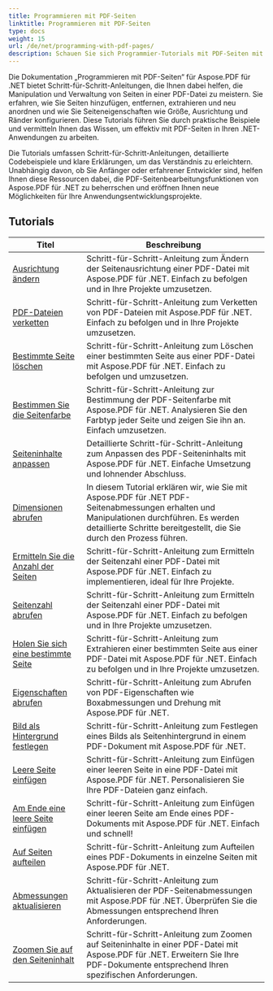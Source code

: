 ```yaml
---
title: Programmieren mit PDF-Seiten
linktitle: Programmieren mit PDF-Seiten
type: docs
weight: 15
url: /de/net/programming-with-pdf-pages/
description: Schauen Sie sich Programmier-Tutorials mit PDF-Seiten mit Aspose.PDF für .NET an. Erfahren Sie, wie Sie die Seiten von PDF-Dateien bearbeiten und anpassen.
---
```

Die Dokumentation „Programmieren mit PDF-Seiten“ für Aspose.PDF für .NET bietet Schritt-für-Schritt-Anleitungen, die Ihnen dabei helfen, die Manipulation und Verwaltung von Seiten in einer PDF-Datei zu meistern. Sie erfahren, wie Sie Seiten hinzufügen, entfernen, extrahieren und neu anordnen und wie Sie Seiteneigenschaften wie Größe, Ausrichtung und Ränder konfigurieren. Diese Tutorials führen Sie durch praktische Beispiele und vermitteln Ihnen das Wissen, um effektiv mit PDF-Seiten in Ihren .NET-Anwendungen zu arbeiten.

Die Tutorials umfassen Schritt-für-Schritt-Anleitungen, detaillierte Codebeispiele und klare Erklärungen, um das Verständnis zu erleichtern. Unabhängig davon, ob Sie Anfänger oder erfahrener Entwickler sind, helfen Ihnen diese Ressourcen dabei, die PDF-Seitenbearbeitungsfunktionen von Aspose.PDF für .NET zu beherrschen und eröffnen Ihnen neue Möglichkeiten für Ihre Anwendungsentwicklungsprojekte.

## Tutorials
| Titel | Beschreibung |
| --- | --- | 
| [Ausrichtung ändern](./change-orientation/) | Schritt-für-Schritt-Anleitung zum Ändern der Seitenausrichtung einer PDF-Datei mit Aspose.PDF für .NET. Einfach zu befolgen und in Ihre Projekte umzusetzen. |  
| [PDF-Dateien verketten](./concatenate-pdf-files/) | Schritt-für-Schritt-Anleitung zum Verketten von PDF-Dateien mit Aspose.PDF für .NET. Einfach zu befolgen und in Ihre Projekte umzusetzen. |  
| [Bestimmte Seite löschen](./delete-particular-page/) | Schritt-für-Schritt-Anleitung zum Löschen einer bestimmten Seite aus einer PDF-Datei mit Aspose.PDF für .NET. Einfach zu befolgen und umzusetzen. |  
| [Bestimmen Sie die Seitenfarbe](./determine-page-color/) | Schritt-für-Schritt-Anleitung zur Bestimmung der PDF-Seitenfarbe mit Aspose.PDF für .NET. Analysieren Sie den Farbtyp jeder Seite und zeigen Sie ihn an. Einfach umzusetzen. |  
| [Seiteninhalte anpassen](./fit-page-contents/) | Detaillierte Schritt-für-Schritt-Anleitung zum Anpassen des PDF-Seiteninhalts mit Aspose.PDF für .NET. Einfache Umsetzung und lohnender Abschluss. |  
| [Dimensionen abrufen](./get-dimensions/) | In diesem Tutorial erklären wir, wie Sie mit Aspose.PDF für .NET PDF-Seitenabmessungen erhalten und Manipulationen durchführen. Es werden detaillierte Schritte bereitgestellt, die Sie durch den Prozess führen. |  
| [Ermitteln Sie die Anzahl der Seiten](./get-number-of-pages/) | Schritt-für-Schritt-Anleitung zum Ermitteln der Seitenzahl einer PDF-Datei mit Aspose.PDF für .NET. Einfach zu implementieren, ideal für Ihre Projekte. |  
| [Seitenzahl abrufen](./get-page-count/) | Schritt-für-Schritt-Anleitung zum Ermitteln der Seitenzahl einer PDF-Datei mit Aspose.PDF für .NET. Einfach zu befolgen und in Ihre Projekte umzusetzen. |  
| [Holen Sie sich eine bestimmte Seite](./get-particular-page/) | Schritt-für-Schritt-Anleitung zum Extrahieren einer bestimmten Seite aus einer PDF-Datei mit Aspose.PDF für .NET. Einfach zu befolgen und in Ihre Projekte umzusetzen. |  
| [Eigenschaften abrufen](./get-properties/) | Schritt-für-Schritt-Anleitung zum Abrufen von PDF-Eigenschaften wie Boxabmessungen und Drehung mit Aspose.PDF für .NET. |  
| [Bild als Hintergrund festlegen](./image-as-background/) | Schritt-für-Schritt-Anleitung zum Festlegen eines Bilds als Seitenhintergrund in einem PDF-Dokument mit Aspose.PDF für .NET. |  
| [Leere Seite einfügen](./insert-empty-page/) | Schritt-für-Schritt-Anleitung zum Einfügen einer leeren Seite in eine PDF-Datei mit Aspose.PDF für .NET. Personalisieren Sie Ihre PDF-Dateien ganz einfach. |  
| [Am Ende eine leere Seite einfügen](./insert-empty-page-at-end/) | Schritt-für-Schritt-Anleitung zum Einfügen einer leeren Seite am Ende eines PDF-Dokuments mit Aspose.PDF für .NET. Einfach und schnell! |  
| [Auf Seiten aufteilen](./split-to-pages/) | Schritt-für-Schritt-Anleitung zum Aufteilen eines PDF-Dokuments in einzelne Seiten mit Aspose.PDF für .NET. |  
| [Abmessungen aktualisieren](./update-dimensions/) | Schritt-für-Schritt-Anleitung zum Aktualisieren der PDF-Seitenabmessungen mit Aspose.PDF für .NET. Überprüfen Sie die Abmessungen entsprechend Ihren Anforderungen. |  
| [Zoomen Sie auf den Seiteninhalt](./zoom-to-page-contents/) | Schritt-für-Schritt-Anleitung zum Zoomen auf Seiteninhalte in einer PDF-Datei mit Aspose.PDF für .NET. Erweitern Sie Ihre PDF-Dokumente entsprechend Ihren spezifischen Anforderungen. |  